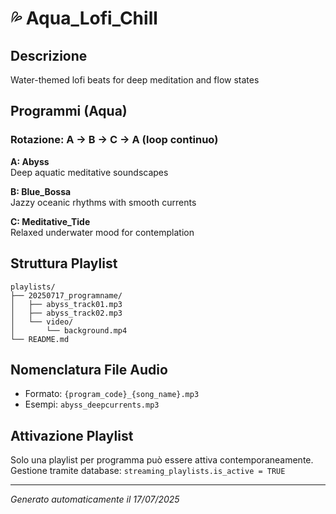 # 💦 Aqua_Lofi_Chill

## Descrizione
Water-themed lofi beats for deep meditation and flow states

## Programmi (Aqua)

### Rotazione: A → B → C → A (loop continuo)

**A: Abyss**  
Deep aquatic meditative soundscapes

**B: Blue_Bossa**  
Jazzy oceanic rhythms with smooth currents

**C: Meditative_Tide**  
Relaxed underwater mood for contemplation


## Struttura Playlist

```
playlists/
├── 20250717_programname/
│   ├── abyss_track01.mp3
│   ├── abyss_track02.mp3
│   └── video/
│       └── background.mp4
└── README.md
```

## Nomenclatura File Audio
- Formato: `{program_code}_{song_name}.mp3`
- Esempi: `abyss_deepcurrents.mp3`

## Attivazione Playlist
Solo una playlist per programma può essere attiva contemporaneamente.
Gestione tramite database: `streaming_playlists.is_active = TRUE`

---
*Generato automaticamente il 17/07/2025*
